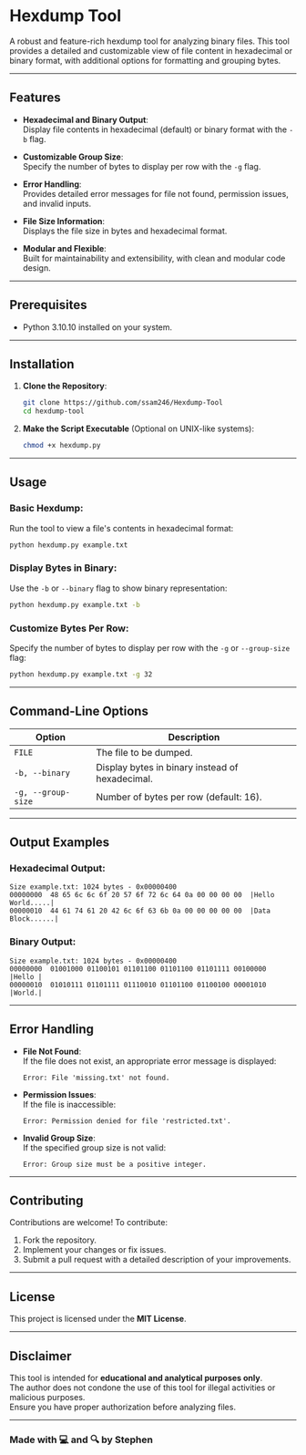 # **Hexdump Tool**

A robust and feature-rich hexdump tool for analyzing binary files. This tool provides a detailed and customizable view of file content in hexadecimal or binary format, with additional options for formatting and grouping bytes.

---

## **Features**

- **Hexadecimal and Binary Output**:  
  Display file contents in hexadecimal (default) or binary format with the `-b` flag.  

- **Customizable Group Size**:  
  Specify the number of bytes to display per row with the `-g` flag.  

- **Error Handling**:  
  Provides detailed error messages for file not found, permission issues, and invalid inputs.  

- **File Size Information**:  
  Displays the file size in bytes and hexadecimal format.  

- **Modular and Flexible**:  
  Built for maintainability and extensibility, with clean and modular code design.

---

## **Prerequisites**

- Python 3.10.10 installed on your system.

---

## **Installation**

1. **Clone the Repository**:
   ```bash
   git clone https://github.com/ssam246/Hexdump-Tool
   cd hexdump-tool
   ```

2. **Make the Script Executable** (Optional on UNIX-like systems):
   ```bash
   chmod +x hexdump.py
   ```

---

## **Usage**

### **Basic Hexdump**:
Run the tool to view a file's contents in hexadecimal format:
```bash
python hexdump.py example.txt
```

### **Display Bytes in Binary**:
Use the `-b` or `--binary` flag to show binary representation:
```bash
python hexdump.py example.txt -b
```

### **Customize Bytes Per Row**:
Specify the number of bytes to display per row with the `-g` or `--group-size` flag:
```bash
python hexdump.py example.txt -g 32
```

---

## **Command-Line Options**

| Option             | Description                                                        |
|--------------------|--------------------------------------------------------------------|
| `FILE`             | The file to be dumped.                                            |
| `-b, --binary`     | Display bytes in binary instead of hexadecimal.                   |
| `-g, --group-size` | Number of bytes per row (default: 16).                            |

---

## **Output Examples**

### **Hexadecimal Output**:
```plaintext
Size example.txt: 1024 bytes - 0x00000400
00000000  48 65 6c 6c 6f 20 57 6f 72 6c 64 0a 00 00 00 00  |Hello World.....|
00000010  44 61 74 61 20 42 6c 6f 63 6b 0a 00 00 00 00 00  |Data Block......|
```

### **Binary Output**:
```plaintext
Size example.txt: 1024 bytes - 0x00000400
00000000  01001000 01100101 01101100 01101100 01101111 00100000  |Hello |
00000010  01010111 01101111 01110010 01101100 01100100 00001010  |World.|
```

---

## **Error Handling**

- **File Not Found**:  
  If the file does not exist, an appropriate error message is displayed:
  ```plaintext
  Error: File 'missing.txt' not found.
  ```

- **Permission Issues**:  
  If the file is inaccessible:
  ```plaintext
  Error: Permission denied for file 'restricted.txt'.
  ```

- **Invalid Group Size**:  
  If the specified group size is not valid:
  ```plaintext
  Error: Group size must be a positive integer.
  ```

---

## **Contributing**

Contributions are welcome! To contribute:
1. Fork the repository.
2. Implement your changes or fix issues.
3. Submit a pull request with a detailed description of your improvements.

---

## **License**

This project is licensed under the **MIT License**.  

---

## **Disclaimer**

This tool is intended for **educational and analytical purposes only**.  
The author does not condone the use of this tool for illegal activities or malicious purposes.  
Ensure you have proper authorization before analyzing files.

---

### **Made with 💻 and 🔍 by Stephen**

